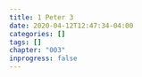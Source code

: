 ```yaml
---
title: 1 Peter 3
date: 2020-04-12T12:47:34-04:00
categories: []
tags: []
chapter: "003"
inprogress: false
---
```


